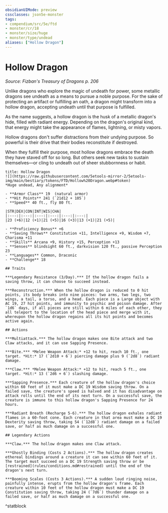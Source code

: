 ```yaml
---
obsidianUIMode: preview
cssclasses: json5e-monster
tags:
- compendium/src/5e/ftd
- monster/cr/18
- monster/size/huge
- monster/type/undead
aliases: ["Hollow Dragon"]
---
```

# Hollow Dragon
*Source: Fizban's Treasury of Dragons p. 206*  

Unlike dragons who explore the magic of undeath for power, some metallic dragons see undeath as a means to pursue a noble purpose. For the sake of protecting an artifact or fulfilling an oath, a dragon might transform into a hollow dragon, accepting undeath until that purpose is fulfilled.

As the name suggests, a hollow dragon is the husk of a metallic dragon's hide, filled with radiant energy. Depending on the dragon's original kind, that energy might take the appearance of flames, lightning, or misty vapors.

Hollow dragons don't suffer distractions from their undying purpose. So powerful is their drive that their bodies reconstitute if destroyed.

When they fulfill their purpose, most hollow dragons embrace the death they have staved off for so long. But others seek new tasks to sustain themselves—or cling to undeath out of sheer stubbornness or habit.

```ad-statblock
title: Hollow Dragon
![](https://raw.githubusercontent.com/5etools-mirror-2/5etools-img/main/bestiary/tokens/FTD/Hollow%20Dragon.webp#token)
*Huge undead, Any alignment*

- **Armor Class** 19  (natural armor)
- **Hit Points** 241 (`21d12 + 105`)
- **Speed** 40 ft., fly 80 ft.

|STR|DEX|CON|INT|WIS|CHA|
|:---:|:---:|:---:|:---:|:---:|:---:|
|23 (+6)|12 (+1)|21 (+5)|16 (+3)|13 (+1)|21 (+5)|

- **Proficiency Bonus** +6
- **Saving Throws** Constitution +11, Intelligence +9, Wisdom +7, Charisma +11
- **Skills** Arcana +9, History +15, Perception +13
- **Senses** blindsight 60 ft., darkvision 120 ft., passive Perception 23
- **Languages** Common, Draconic
- **Challenge** 18

## Traits

***Legendary Resistance (3/Day).*** If the hollow dragon fails a saving throw, it can choose to succeed instead.

***Reconstruction.*** When the hollow dragon is reduced to 0 hit points, its body breaks into nine pieces: two arms, two legs, two wings, a tail, a torso, and a head. Each piece is a Large object with AC 19, 27 hit points, and immunity to psychic and poison damage. After `1d6` days, if all pieces are still within 6 miles of each other, they all teleport to the location of the head piece and merge with it, whereupon the hollow dragon regains all its hit points and becomes active again.

## Actions

***Multiattack.*** The hollow dragon makes one Bite attack and two Claw attacks, and it can use Sapping Presence.

***Bite.*** *Melee Weapon Attack:* +12 to hit, reach 10 ft., one target. *Hit:* 17 (`2d10 + 6`) piercing damage plus 9 (`2d8`) radiant damage.

***Claw.*** *Melee Weapon Attack:* +12 to hit, reach 5 ft., one target. *Hit:* 13 (`2d6 + 6`) slashing damage.

***Sapping Presence.*** Each creature of the hollow dragon's choice within 60 feet of it must make a DC 19 Wisdom saving throw. On a failed save, the creature's speed is halved and it has disadvantage on attack rolls until the end of its next turn. On a successful save, the creature is immune to this hollow dragon's Sapping Presence for 24 hours.

***Radiant Breath (Recharge 5-6).*** The hollow dragon exhales radiant flames in a 60-foot cone. Each creature in that area must make a DC 19 Dexterity saving throw, taking 54 (`12d8`) radiant damage on a failed save, or half as much damage on a successful one.

## Legendary Actions

***Claw.*** The hollow dragon makes one Claw attack.

***Ghostly Binding (Costs 2 Actions).*** The hollow dragon creates ethereal bindings around a creature it can see within 60 feet of it. The target must succeed on a DC 19 Strength saving throw or be [restrained](rules/conditions.md#restrained) until the end of the dragon's next turn.

***Booming Scales (Costs 3 Actions).*** A sudden loud ringing noise, painfully intense, erupts from the hollow dragon's frame. Each creature within 10 feet of the hollow dragon must make a DC 19 Constitution saving throw, taking 24 (`7d6`) thunder damage on a failed save, or half as much damage on a successful one.
```
^statblock